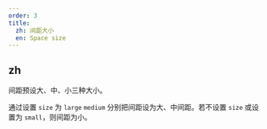 ```yaml
---
order: 3
title:
  zh: 间距大小
  en: Space size
---
```


## zh

间距预设大、中、小三种大小。

通过设置 `size` 为 `large` `medium` 分别把间距设为大、中间距。若不设置 `size` 或设置为 `small`，则间距为小。
